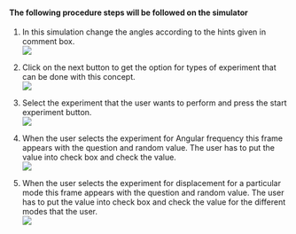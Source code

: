#### The following procedure steps will be followed on the simulator

1. In this simulation change the angles according to the hints given in comment box.</br>
<img src="images/1.png" /></br>

2. Click on the next button to get the option for types of experiment that can be done with this concept.</br>
<img src="images/2.png" /></br>

3. Select the experiment that the user wants to perform and press the start experiment button.</br>
<img src="images/3.png" /></br>

4. When the user selects the experiment for Angular frequency this frame appears with the question and random value. The user has to put the value into check box and check the value.</br>
<img src="images/4.png" /></br>

5. When the user selects the experiment for displacement for a particular mode this frame appears with the question and random value. The user has to put the value into check box and check the value for the different modes that the user.</br>
<img src="images/5.png" /></br>
